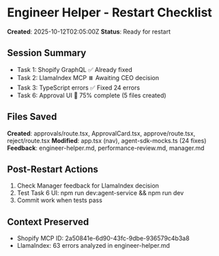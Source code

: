 # Engineer Helper - Restart Checklist

**Created**: 2025-10-12T02:05:00Z
**Status**: Ready for restart

## Session Summary

- Task 1: Shopify GraphQL ✅ Already fixed
- Task 2: LlamaIndex MCP ⏸️ Awaiting CEO decision
- Task 3: TypeScript errors ✅ Fixed 24 errors
- Task 6: Approval UI 🔄 75% complete (5 files created)

## Files Saved

**Created**: approvals/route.tsx, ApprovalCard.tsx, approve/route.tsx, reject/route.tsx
**Modified**: app.tsx (nav), agent-sdk-mocks.ts (24 fixes)
**Feedback**: engineer-helper.md, performance-review.md, manager.md

## Post-Restart Actions

1. Check Manager feedback for LlamaIndex decision
2. Test Task 6 UI: npm run dev:agent-service && npm run dev
3. Commit work when tests pass

## Context Preserved

- Shopify MCP ID: 2a50841e-6d90-43fc-9dbe-936579c4b3a8
- LlamaIndex: 63 errors analyzed in engineer-helper.md
